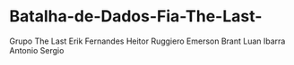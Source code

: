 # Batalha-de-Dados-Fia-The-Last-
Grupo The Last
Erik Fernandes
Heitor Ruggiero
Emerson Brant
Luan Ibarra
Antonio Sergio
